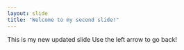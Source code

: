 ```yaml
---
layout: slide
title: "Welcome to my second slide!"
---
```

This is my new updated slide
Use the left arrow to go back!


